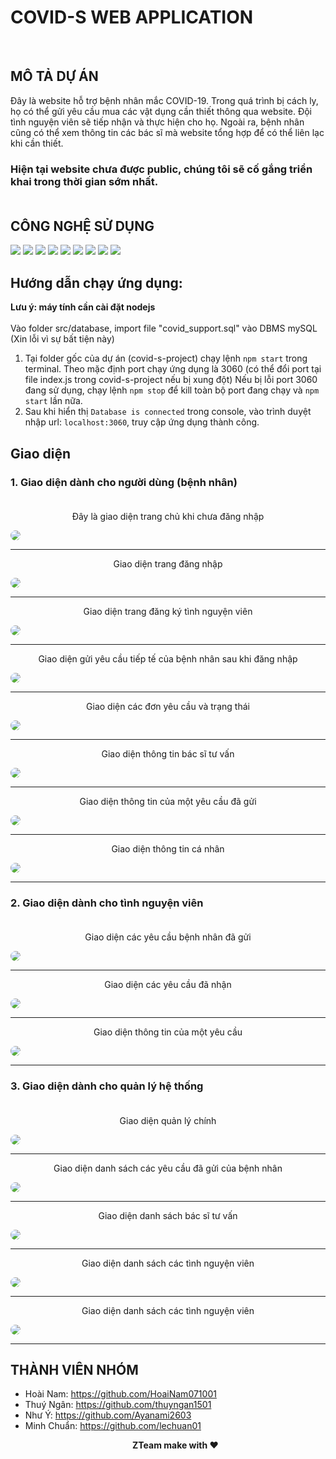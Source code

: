 # COVID-S WEB APPLICATION
<img align="left" alt="" src="https://img.shields.io/badge/Version-beta-brightgreen" />

<br />

## MÔ TẢ DỰ ÁN
Đây là website hỗ trợ bệnh nhân mắc COVID-19. Trong quá trình bị cách ly, họ có thể gửi yêu cầu mua các vật dụng cần thiết thông qua website. Đội tình nguyện viên sẽ tiếp nhận và thực hiện cho họ. Ngoài ra, bệnh nhân cũng có thể xem thông tin các bác sĩ mà website tổng hợp để có thể liên lạc khi cần thiết.<br />
### **Hiện tại website chưa được public, chúng tôi sẽ cố gắng triển khai trong thời gian sớm nhất.**<br /> <br />
## CÔNG NGHỆ SỬ DỤNG

<img src='https://img.shields.io/badge/HTML5-E34F26?style=for-the-badge&logo=html5&logoColor=white'/>
<img src='https://img.shields.io/badge/CSS3-1572B6?style=for-the-badge&logo=css3&logoColor=white'/>
<img src='https://img.shields.io/badge/Sass-CC6699?style=for-the-badge&logo=sass&logoColor=white'/>
<img src='https://img.shields.io/badge/Bootstrap-563D7C?style=for-the-badge&logo=bootstrap&logoColor=white'/>
<img src='https://img.shields.io/badge/JavaScript-F7DF1E?style=for-the-badge&logo=javascript&logoColor=black'/>
<img src='https://img.shields.io/badge/Node.js-43853D?style=for-the-badge&logo=node.js&logoColor=white'/>
<img src='https://img.shields.io/badge/jQuery-0769AD?style=for-the-badge&logo=jquery&logoColor=white'/>
<img src='https://img.shields.io/badge/MySQL-00000F?style=for-the-badge&logo=mysql&logoColor=white'/>
<img src='https://img.shields.io/badge/Express.js-404D59?style=for-the-badge'/>




## Hướng dẫn chạy ứng dụng:
**Lưu ý: máy tính cần cài đặt nodejs** <br /><br />
Vào folder src/database, import file "covid_support.sql" vào DBMS mySQL (Xin lỗi vì sự bất tiện này) <br />
1. Tại folder gốc của dự án (covid-s-project) chạy lệnh `npm start` trong terminal.
    Theo mặc định port chạy ứng dụng là 3060 (có thể đổi port tại file index.js trong covid-s-project nếu bị xung đột)
    Nếu bị lỗi port 3060 đang sử dụng, chạy lệnh `npm stop` để kill toàn bộ port đang chạy và `npm start` lần nữa.
2. Sau khi hiển thị `Database is connected` trong console, vào trình duyệt nhập url: `localhost:3060`, truy cập ứng dụng thành công.<br>
## Giao diện
### **1. Giao diện dành cho người dùng (bệnh nhân)**<br><br>
<p align='center'>Đây là giao diện trang chủ khi chưa đăng nhập</p>
<img src='src/screenshots/1.png' style='border-radius: 10px'/><br><hr>
<p align='center'>Giao diện trang đăng nhập</p>
<img src='src/screenshots/2.png' style='border-radius: 10px'/><br><hr>
<p align='center'>Giao diện trang đăng ký tình nguyện viên</p>
<img src='src/screenshots/3.png' style='border-radius: 10px'/><br><hr>
<p align='center'>Giao diện gửi yêu cầu tiếp tế của bệnh nhân sau khi đăng nhập</p>
<img src='src/screenshots/4.png' style='border-radius: 10px'/><br><hr>
<p align='center'>Giao diện các đơn yêu cầu và trạng thái</p>
<img src='src/screenshots/5.png' style='border-radius: 10px'/><br><hr>
<p align='center'>Giao diện thông tin bác sĩ tư vấn</p>
<img src='src/screenshots/6.png' style='border-radius: 10px'/><br><hr>
<p align='center'>Giao diện thông tin của một yêu cầu đã gửi</p>
<img src='src/screenshots/8.png' style='border-radius: 10px'/><br><hr>
<p align='center'>Giao diện thông tin cá nhân</p>
<img src='src/screenshots/9.png' style='border-radius: 10px'/><br><hr>

### **2. Giao diện dành cho tình nguyện viên**<br><br>
<p align='center'>Giao diện các yêu cầu bệnh nhân đã gửi</p>
<img src='src/screenshots/15.png' style='border-radius: 10px'/><br><hr>
<p align='center'>Giao diện các yêu cầu đã nhận</p>
<img src='src/screenshots/14.png' style='border-radius: 10px'/><br><hr>
<p align='center'>Giao diện thông tin của một yêu cầu</p>
<img src='src/screenshots/16.png' style='border-radius: 10px'/><br><hr>

### **3. Giao diện dành cho quản lý hệ thống**<br><br>
<p align='center'>Giao diện quản lý chính</p>
<img src='src/screenshots/10.png' style='border-radius: 10px'/><br><hr>

<p align='center'>Giao diện danh sách các yêu cầu đã gửi của bệnh nhân</p>
<img src='src/screenshots/11.png' style='border-radius: 10px'/><br><hr>

<p align='center'>Giao diện danh sách bác sĩ tư vấn</p>
<img src='src/screenshots/12.png' style='border-radius: 10px'/><br><hr>

<p align='center'>Giao diện danh sách các tình nguyện viên</p>
<img src='src/screenshots/13.png' style='border-radius: 10px'/><br><hr>
<p align='center'>Giao diện danh sách các tình nguyện viên</p>
<img src='src/screenshots/17.png' style='border-radius: 10px'/><br><hr>

## THÀNH VIÊN NHÓM
- Hoài Nam: https://github.com/HoaiNam071001
- Thuý Ngân: https://github.com/thuyngan1501
- Như Ý: https://github.com/Ayanami2603
- Minh Chuẩn: https://github.com/lechuan01
**<p align='center'>ZTeam make with ❤</p>**